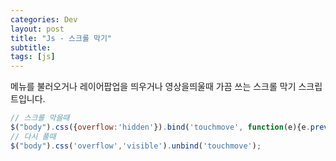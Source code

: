 ```yaml
---
categories: Dev
layout: post
title: "Js - 스크롤 막기"
subtitle: 
tags: [js]
---
```

메뉴를 불러오거나 레이어팝업을 띄우거나 영상을띄울때 가끔 쓰는 스크롤 막기 스크립트입니다.
<!--more-->

```js
// 스크롤 막을때
$("body").css({overflow:'hidden'}).bind('touchmove', function(e){e.preventDefault()});
// 다시 풀때
$("body").css('overflow','visible').unbind('touchmove');
```
